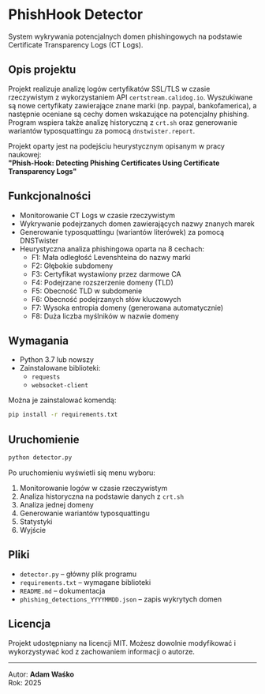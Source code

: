 # PhishHook Detector

System wykrywania potencjalnych domen phishingowych na podstawie Certificate Transparency Logs (CT Logs).

## Opis projektu

Projekt realizuje analizę logów certyfikatów SSL/TLS w czasie rzeczywistym z wykorzystaniem API `certstream.calidog.io`. Wyszukiwane są nowe certyfikaty zawierające znane marki (np. paypal, bankofamerica), a następnie oceniane są cechy domen wskazujące na potencjalny phishing. Program wspiera także analizę historyczną z `crt.sh` oraz generowanie wariantów typosquattingu za pomocą `dnstwister.report`.

Projekt oparty jest na podejściu heurystycznym opisanym w pracy naukowej:  
**"Phish-Hook: Detecting Phishing Certificates Using Certificate Transparency Logs"**

## Funkcjonalności

- Monitorowanie CT Logs w czasie rzeczywistym
- Wykrywanie podejrzanych domen zawierających nazwy znanych marek
- Generowanie typosquattingu (wariantów literówek) za pomocą DNSTwister
- Heurystyczna analiza phishingowa oparta na 8 cechach:
  - F1: Mała odległość Levenshteina do nazwy marki
  - F2: Głębokie subdomeny
  - F3: Certyfikat wystawiony przez darmowe CA
  - F4: Podejrzane rozszerzenie domeny (TLD)
  - F5: Obecność TLD w subdomenie
  - F6: Obecność podejrzanych słów kluczowych
  - F7: Wysoka entropia domeny (generowana automatycznie)
  - F8: Duża liczba myślników w nazwie domeny

## Wymagania

- Python 3.7 lub nowszy
- Zainstalowane biblioteki:
  - `requests`
  - `websocket-client`

Można je zainstalować komendą:
```bash
pip install -r requirements.txt
```

## Uruchomienie

```bash
python detector.py
```

Po uruchomieniu wyświetli się menu wyboru:
1. Monitorowanie logów w czasie rzeczywistym  
2. Analiza historyczna na podstawie danych z `crt.sh`  
3. Analiza jednej domeny  
4. Generowanie wariantów typosquattingu  
5. Statystyki  
6. Wyjście  

## Pliki

- `detector.py` – główny plik programu
- `requirements.txt` – wymagane biblioteki
- `README.md` – dokumentacja
- `phishing_detections_YYYYMMDD.json` – zapis wykrytych domen

## Licencja

Projekt udostępniany na licencji MIT. Możesz dowolnie modyfikować i wykorzystywać kod z zachowaniem informacji o autorze.

---

Autor: **Adam Waśko**  
Rok: 2025
